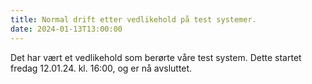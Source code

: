 ```yaml
---
title: Normal drift etter vedlikehold på test systemer.
date: 2024-01-13T13:00:00
---
```

Det har vært et vedlikehold som berørte våre test system. 
Dette startet fredag 12.01.24. kl. 16:00, og er nå avsluttet.

